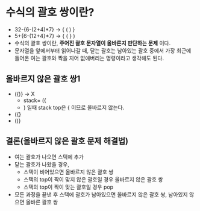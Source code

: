 # 수식의 괄호 쌍이란?
* 32-{6-(2+4)*7} -> { ( ) }
* 5+{6-(12+4}*7} -> { ( } )
* 수식의 괄호 쌍이란, __주어진 괄호 문자열이 올바른지 판단하는 문제__ 이다.
* 문자열을 앞에서부터 읽어나갈 때, 닫는 괄호는 남아있는 괄호 중에서 가장 최근에 들어온 여는 괄호와 짝을 지어 없애버리는 명령이라고 생각해도 된다.

## 올바르지 않은 괄호 쌍1
* ({)} -> X
  + stack= ({
  + ) 일때 stack top은 { 이므로 올바르지 않는다.
* ({}
* ()}

## 결론(올바르지 않은 괄호 문제 해결법)
* 여는 괄호가 나오면 스택에 추가
* 닫는 괄호가 나왔을 경우,
  + 스택이 비어있으면 올바르지 않은 괄호 쌍
  + 스택의 top이 짝이 맞지 않은 괄호일 경우 올바르지 않은 괄호 쌍
  + 스택의 top이 짝이 맞는 괄호일 경우 pop
* 모든 과정을 끝낸 후 스택에 괄호가 남아있으면 올바르지 않은 괄호 쌍, 남아있지 않으면 올바른 괄호 쌍